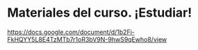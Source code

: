 # Materiales del curso. ¡Estudiar!

https://docs.google.com/document/d/1b2Fi-FkHQYY5L8E4TzMTb7r1oR3bV9N-9hwS9qEwho8/view
